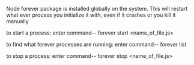 Node forever package is installed globally on the system.
This will restart what ever process you initialize it with, even if it crashes or you kill it manually

to start a process: 
enter command-- forever start <name_of_file.js>

to find what forever processes are running:
enter command-- forever list

to stop a process:
enter command-- forever stop <name_of_file.js>
